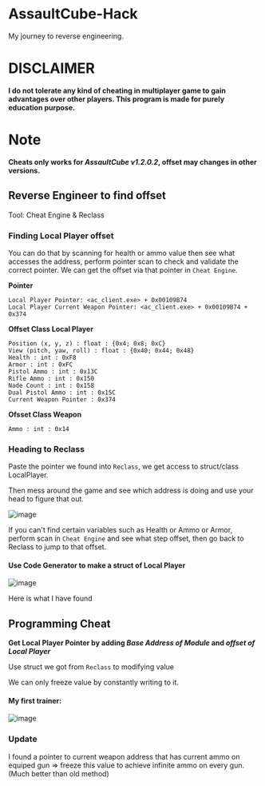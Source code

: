 # AssaultCube-Hack
My journey to reverse engineering.

# DISCLAIMER
**I do not tolerate any kind of cheating in multiplayer game to gain advantages over other players. This program is made for purely education purpose.**

# Note
**Cheats only works for _AssaultCube v1.2.0.2_, offset may changes in other versions.**

## Reverse Engineer to find offset
Tool: Cheat Engine & Reclass

### Finding Local Player offset

You can do that by scanning for health or ammo value then see what accesses the address, perform pointer scan to check and validate the correct pointer.
We can get the offset via that pointer in `Cheat Engine`.

**Pointer**

```
Local Player Pointer: <ac_client.exe> + 0x00109B74
Local Player Current Weapon Pointer: <ac_client.exe> + 0x00109B74 + 0x374
```

**Offset Class Local Player**

```
Position (x, y, z) : float : {0x4; 0x8; 0xC}
View (pitch, yaw, roll) : float : {0x40; 0x44; 0x48}
Health : int : 0xF8
Armor : int : 0xFC
Pistol Ammo : int : 0x13C
Rifle Ammo : int : 0x150
Nade Count : int : 0x158
Dual Pistol Ammo : int : 0x15C
Current Weapon Pointer : 0x374
```

**Ofsset Class Weapon**

```
Ammo : int : 0x14
```

### Heading to Reclass

Paste the pointer we found into `Reclass`, we get access to struct/class LocalPlayer.

Then mess around the game and see which address is doing and use your head to figure that out.

![image](https://github.com/nmkha16/AssaultCube-Hack/assets/91834063/bc2f2d62-a03a-4dcb-97c6-567b4f64fc24)

If you can't find certain variables such as Health or Ammo or Armor, perform scan in `Cheat Engine` and see what step offset, then go back to Reclass to jump to that offset.

#### Use Code Generator to make a struct of Local Player

![image](https://github.com/nmkha16/AssaultCube-Hack/assets/91834063/4838e9ab-8676-4dda-8a5e-43536fca0c78)

Here is what I have found

## Programming Cheat

**Get Local Player Pointer by adding _Base Address of Module_ and _offset of Local Player_**

Use struct we got from `Reclass` to modifying value

We can only freeze value by constantly writing to it.

#### My first trainer:

![image](https://github.com/nmkha16/AssaultCube-Hack/assets/91834063/fdc8bcd0-7870-49ff-ba0e-c96297f3b65d)

### Update

I found a pointer to current weapon address that has current ammo on equiped gun => freeze this value to achieve infinite ammo on every gun. (Much better than old method)

